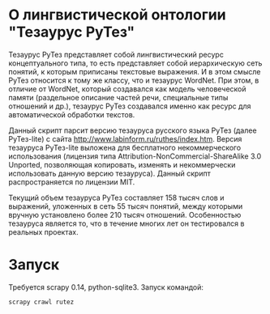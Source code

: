 О лингвистической онтологии "Тезаурус РуТез"
============

Тезаурус РуТез представляет собой лингвистический ресурс концептуального типа, то есть представляет собой иерархическую сеть понятий, к которым приписаны текстовые выражения. И в этом смысле РуТез относится к тому же классу, что и тезаурус WordNet. При этом, в отличие от WordNet, который создавался как модель человеческой памяти (раздельное описание частей речи, специальные типы отношений и др.), тезаурус РуТез создавался именно как ресурс для автоматической обработки текстов.

Данный скрипт парсит версию тезауруса русского языка РуТез (далее РуТез-lite) с сайта http://www.labinform.ru/ruthes/index.htm. Версия тезауруса РуТез-lite выложена для бесплатного некоммерческого использования (лицензия типа Attribution-NonCommercial-ShareAlike 3.0 Unported, позволяющая копировать, изменять и некоммерчески использовать данную версию тезауруса). Данный скрипт распространяется по лицензии MIT.

Текущий объем тезауруса РуТез составляет 158 тысяч слов и выражений, уложенных в сеть 55 тысяч понятий, между которыми вручную установлено более 210 тысяч отношений. Особенностью тезауруса является то, что в течение многих лет он тестировался в реальных проектах.

Запуск
===========

Требуется scrapy 0.14, python-sqlite3. Запуск командой:

	scrapy crawl rutez

